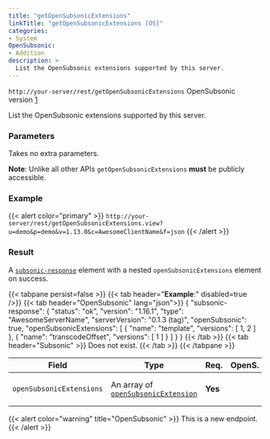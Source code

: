 ```yaml
---
title: "getOpenSubsonicExtensions"
linkTitle: "getOpenSubsonicExtensions [OS]"
categories:
- System
OpenSubsonic:
- Addition
description: >
  List the OpenSubsonic extensions supported by this server.
---
```


`http://your-server/rest/getOpenSubsonicExtensions` OpenSubsonic version [1](../../opensubsonic-versions)

List the OpenSubsonic extensions supported by this server.

### Parameters

Takes no extra parameters.

**Note**: Unlike all other APIs `getOpenSubsonicExtensions` **must** be publicly accessible.

### Example

{{< alert color="primary" >}} `http://your-server/rest/getOpenSubsonicExtensions.view?u=demo&p=demo&v=1.13.0&c=AwesomeClientName&f=json` {{< /alert >}}

### Result

A [`subsonic-response`](../../responses/subsonic-response) element with a nested `openSubsonicExtensions` element on success.

{{< tabpane persist=false >}}
{{< tab header="**Example**:" disabled=true />}}
{{< tab header="OpenSubsonic" lang="json">}}
{
    "subsonic-response": {
        "status": "ok",
        "version": "1.16.1",
        "type": "AwesomeServerName",
        "serverVersion": "0.1.3 (tag)",
        "openSubsonic": true,
        "openSubsonicExtensions": [
            {
                "name": "template",
                "versions": [
                    1,
                    2
                ]
            },
            {
                "name": "transcodeOffset",
                "versions": [
                    1
                ]
            }
        ]
    }
}
{{< /tab >}}
{{< tab header="Subsonic" >}}
Does not exist.
{{< /tab >}}
{{< /tabpane >}}

| Field |  Type | Req. | OpenS. | Details |
| --- | --- | --- | --- | --- |
| `openSubsonicExtensions` | An array of [`openSubsonicExtension`](../../responses/opensubsonicextension)| **Yes** |   | The list of supported extensions |

{{< alert color="warning" title="OpenSubsonic" >}}
This is a new endpoint.
{{< /alert >}}
